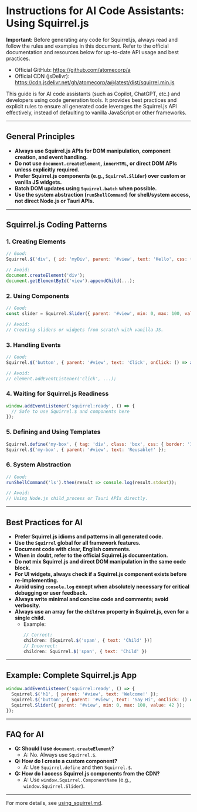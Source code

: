 # Instructions for AI Code Assistants: Using Squirrel.js

**Important:** Before generating any code for Squirrel.js, always read and follow the rules and examples in this document. Refer to the official documentation and resources below for up-to-date API usage and best practices.

- Official GitHub: https://github.com/atomecorp/a
- Official CDN (jsDelivr): https://cdn.jsdelivr.net/gh/atomecorp/a@latest/dist/squirrel.min.js

This guide is for AI code assistants (such as Copilot, ChatGPT, etc.) and developers using code generation tools. It provides best practices and explicit rules to ensure all generated code leverages the Squirrel.js API effectively, instead of defaulting to vanilla JavaScript or other frameworks.

---

## General Principles
- **Always use Squirrel.js APIs for DOM manipulation, component creation, and event handling.**
- **Do not use `document.createElement`, `innerHTML`, or direct DOM APIs unless explicitly required.**
- **Prefer Squirrel.js components (e.g., `Squirrel.Slider`) over custom or vanilla JS widgets.**
- **Batch DOM updates using `Squirrel.batch` when possible.**
- **Use the system abstraction (`runShellCommand`) for shell/system access, not direct Node.js or Tauri APIs.**

---

## Squirrel.js Coding Patterns

### 1. Creating Elements
```js
// Good:
Squirrel.$('div', { id: 'myDiv', parent: '#view', text: 'Hello', css: { color: 'blue' } });

// Avoid:
document.createElement('div');
document.getElementById('view').appendChild(...);
```

### 2. Using Components
```js
// Good:
const slider = Squirrel.Slider({ parent: '#view', min: 0, max: 100, value: 50 });

// Avoid:
// Creating sliders or widgets from scratch with vanilla JS.
```

### 3. Handling Events
```js
// Good:
Squirrel.$('button', { parent: '#view', text: 'Click', onClick: () => alert('Clicked!') });

// Avoid:
// element.addEventListener('click', ...);
```

### 4. Waiting for Squirrel.js Readiness
```js
window.addEventListener('squirrel:ready', () => {
  // Safe to use Squirrel.$ and components here
});
```

### 5. Defining and Using Templates
```js
Squirrel.define('my-box', { tag: 'div', class: 'box', css: { border: '1px solid #ccc' } });
Squirrel.$('my-box', { parent: '#view', text: 'Reusable!' });
```

### 6. System Abstraction
```js
// Good:
runShellCommand('ls').then(result => console.log(result.stdout));

// Avoid:
// Using Node.js child_process or Tauri APIs directly.
```

---

## Best Practices for AI
- **Prefer Squirrel.js idioms and patterns in all generated code.**
- **Use the `Squirrel` global for all framework features.**
- **Document code with clear, English comments.**
- **When in doubt, refer to the official Squirrel.js documentation.**
- **Do not mix Squirrel.js and direct DOM manipulation in the same code block.**
- **For UI widgets, always check if a Squirrel.js component exists before re-implementing.**
- **Avoid using `console.log` except when absolutely necessary for critical debugging or user feedback.**
- **Always write minimal and concise code and comments; avoid verbosity.**
- **Always use an array for the `children` property in Squirrel.js, even for a single child.**
  - Example:
    ```js
    // Correct:
    children: [Squirrel.$('span', { text: 'Child' })]
    // Incorrect:
    children: Squirrel.$('span', { text: 'Child' })
    ```

---

## Example: Complete Squirrel.js App
```js
window.addEventListener('squirrel:ready', () => {
  Squirrel.$('h1', { parent: '#view', text: 'Welcome!' });
  Squirrel.$('button', { parent: '#view', text: 'Say Hi', onClick: () => alert('Hi!') });
  Squirrel.Slider({ parent: '#view', min: 0, max: 100, value: 42 });
});
```

---

## FAQ for AI
- **Q: Should I use `document.createElement`?**
  - A: No. Always use `Squirrel.$`.
- **Q: How do I create a custom component?**
  - A: Use `Squirrel.define` and then `Squirrel.$`.
- **Q: How do I access Squirrel.js components from the CDN?**
  - A: Use `window.Squirrel.ComponentName` (e.g., `window.Squirrel.Slider`).

---

For more details, see [using_squirrel.md](./using_squirrel.md).
